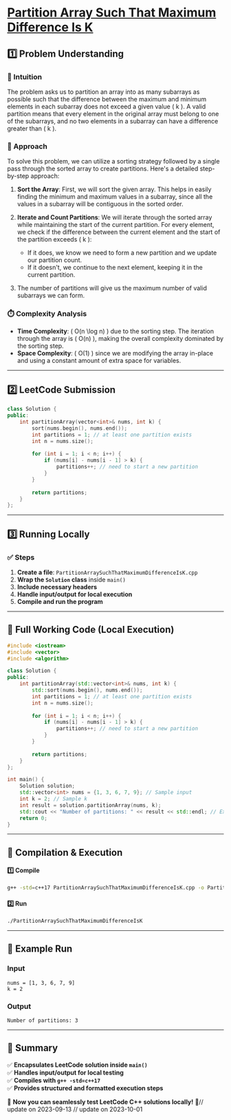 # **[Partition Array Such That Maximum Difference Is K](https://leetcode.com/problems/partition-array-such-that-maximum-difference-is-k/description/)**  

## **1️⃣ Problem Understanding**  
### **📌 Intuition**  
The problem asks us to partition an array into as many subarrays as possible such that the difference between the maximum and minimum elements in each subarray does not exceed a given value \( k \). A valid partition means that every element in the original array must belong to one of the subarrays, and no two elements in a subarray can have a difference greater than \( k \).

### **🚀 Approach**  
To solve this problem, we can utilize a sorting strategy followed by a single pass through the sorted array to create partitions. Here's a detailed step-by-step approach:

1. **Sort the Array**: First, we will sort the given array. This helps in easily finding the minimum and maximum values in a subarray, since all the values in a subarray will be contiguous in the sorted order.

2. **Iterate and Count Partitions**: We will iterate through the sorted array while maintaining the start of the current partition. For every element, we check if the difference between the current element and the start of the partition exceeds \( k \):
   - If it does, we know we need to form a new partition and we update our partition count.
   - If it doesn't, we continue to the next element, keeping it in the current partition.

3. The number of partitions will give us the maximum number of valid subarrays we can form.

### **⏱️ Complexity Analysis**  
- **Time Complexity**: \( O(n \log n) \) due to the sorting step. The iteration through the array is \( O(n) \), making the overall complexity dominated by the sorting step.
- **Space Complexity**: \( O(1) \) since we are modifying the array in-place and using a constant amount of extra space for variables.

---  

## **2️⃣ LeetCode Submission**  
```cpp
class Solution {
public:
    int partitionArray(vector<int>& nums, int k) {
        sort(nums.begin(), nums.end());
        int partitions = 1; // at least one partition exists
        int n = nums.size();
        
        for (int i = 1; i < n; i++) {
            if (nums[i] - nums[i - 1] > k) {
                partitions++; // need to start a new partition
            }
        }
        
        return partitions;
    }
};
```  

---  

## **3️⃣ Running Locally**  
### **✅ Steps**  
1. **Create a file**: `PartitionArraySuchThatMaximumDifferenceIsK.cpp`  
2. **Wrap the `Solution` class** inside `main()`  
3. **Include necessary headers**  
4. **Handle input/output for local execution**  
5. **Compile and run the program**  

---  

## **📝 Full Working Code (Local Execution)**  
```cpp
#include <iostream>
#include <vector>
#include <algorithm>

class Solution {
public:
    int partitionArray(std::vector<int>& nums, int k) {
        std::sort(nums.begin(), nums.end());
        int partitions = 1; // at least one partition exists
        int n = nums.size();
        
        for (int i = 1; i < n; i++) {
            if (nums[i] - nums[i - 1] > k) {
                partitions++; // need to start a new partition
            }
        }
        
        return partitions;
    }
};

int main() {
    Solution solution;
    std::vector<int> nums = {1, 3, 6, 7, 9}; // Sample input
    int k = 2; // Sample k
    int result = solution.partitionArray(nums, k);
    std::cout << "Number of partitions: " << result << std::endl; // Expected output: 3
    return 0;
}
```  

---  

## **🔧 Compilation & Execution**  
#### **1️⃣ Compile**  
```bash
g++ -std=c++17 PartitionArraySuchThatMaximumDifferenceIsK.cpp -o PartitionArraySuchThatMaximumDifferenceIsK
```  

#### **2️⃣ Run**  
```bash
./PartitionArraySuchThatMaximumDifferenceIsK
```  

---  

## **🎯 Example Run**  
### **Input**  
```plaintext
nums = [1, 3, 6, 7, 9]
k = 2
```  
### **Output**  
```plaintext
Number of partitions: 3
```  

---  

## **📌 Summary**  
✅ **Encapsulates LeetCode solution inside `main()`**  
✅ **Handles input/output for local testing**  
✅ **Compiles with `g++ -std=c++17`**  
✅ **Provides structured and formatted execution steps**  

🚀 **Now you can seamlessly test LeetCode C++ solutions locally!** 🚀// update on 2023-09-13
// update on 2023-10-01
